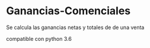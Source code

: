 # Ganancias-Comenciales
Se calcula las ganancias netas y totales de de una venta

compatible con python 3.6
